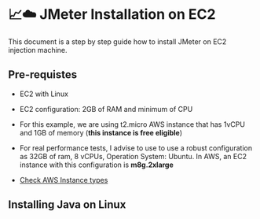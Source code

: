# 📈☁️ JMeter Installation on EC2

This document is a step by step guide how to install JMeter on EC2 injection machine.

## Pre-requistes
- EC2 with Linux
- EC2 configuration: 2GB of RAM and minimum of CPU

- For this example, we are using t2.micro AWS instance that has 1vCPU and 1GB of memory (**this instance is free eligible**)
- For real performance tests, I advise to use to use a robust configuration as 32GB of ram, 8 vCPUs, Operation System: Ubuntu. In AWS, an EC2 instance with this configuration is **m8g.2xlarge**
- [Check AWS Instance types](https://aws.amazon.com/ec2/instance-types/?trk=a5a8f3c9-c18a-485c-bbdb-52b795178fbe&sc_channel=ps&ef_id=CjwKCAjw4K3DBhBqEiwAYtG_9Egnpes7WDzX3R4IfkPsjhIG9NoX-3O3iR-OnYtnXPGYygX_I4naWhoCT5cQAvD_BwE:G:s&s_kwcid=AL!4422!3!536323165854!e!!g!!aws%20instance%20types!12028491727!115492233545&gad_campaignid=12028491727&gbraid=0AAAAADjHtp9ManJdWERBk1JBZp5ayMJpp&gclid=CjwKCAjw4K3DBhBqEiwAYtG_9Egnpes7WDzX3R4IfkPsjhIG9NoX-3O3iR-OnYtnXPGYygX_I4naWhoCT5cQAvD_BwE)

## Installing Java on Linux


